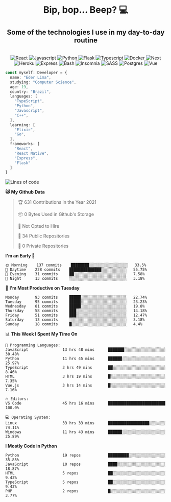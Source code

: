 <h1 align="center">Bip, bop... Beep? 💻</h1>

<div align="center">
  <h2>Some of the technologies I use in my day-to-day routine</h2>
  <br />
  <img
    src="https://img.shields.io/badge/react-202020?style=for-the-badge&logo=react&logoColor=61dAFB"
    alt="React"
  />
  <img
    src="https://img.shields.io/badge/Javascript-F7DF1E?style=for-the-badge&logo=javascript&logoColor=black"
    alt="Javascript"
  />
  <img
    src="https://img.shields.io/badge/Python-3776AB?style=for-the-badge&logo=python&logoColor=white"
    alt="Python"
  />
  <img
    src="https://img.shields.io/badge/Flask-202020?style=for-the-badge&logo=flask&logoColor=white"
    alt="Flask"
  />
  <img
    src="https://img.shields.io/badge/Typescript-3776AB?style=for-the-badge&logo=typescript&logoColor=white"
    alt="Typescript"
  />
  <img
    src="https://img.shields.io/badge/Docker-2496ED?style=for-the-badge&logo=docker&logoColor=white"
    alt="Docker"
  />
  <img
    src="https://img.shields.io/badge/Next-202020?style=for-the-badge&logo=next.js&logoColor=white"
    alt="Next"
  />
  <img
    src="https://img.shields.io/badge/Heroku-430098?style=for-the-badge&logo=heroku&logoColor=white"
    alt="Heroku"
  />
  <img
    src="https://img.shields.io/badge/express-202020?style=for-the-badge&logo=express&logoColor=white"
    alt="Express"
  />
  <img
    src="https://img.shields.io/badge/Shell-4Eaa25?style=for-the-badge&logo=gnu-bash&logoColor=white"
    alt="Bash"
  />
  <img
    src="https://img.shields.io/badge/Insomnia-5849BE?style=for-the-badge&logo=insomnia&logoColor=white"
    alt="Insomnia"
  />
  <img
    src="https://img.shields.io/badge/SASS-202020?style=for-the-badge&logo=sass&logoColor=cc6699"
    alt="SASS"
  />
  <img
    src="https://img.shields.io/badge/Postgres-336791?style=for-the-badge&logo=postgresql&logoColor=white"
    alt="Postgres"
  />
  <img
    src="https://img.shields.io/badge/vue_js-4fc08d?style=for-the-badge&logo=vue.js&logoColor=fff"
    alt="Vue"
  >
  <br />
</div>

```Typescript
const myself: Developer = {
  name: "Eder Lima",
  studying: "Computer Science",
  age: 19,
  country: "Brazil",
  languages: [
    "TypeScript",
    "Python",
    "Javascript",
    "C++",
  ],
  learning: [
    "Elixir",
    "Go",
  ],
  frameworks: [
    "React",
    "React Native",
    "Express",
    "Flask"
  ]
}

```

<!--START_SECTION:waka-->
![Lines of code](https://img.shields.io/badge/From%20Hello%20World%20I%27ve%20Written-107560%20lines%20of%20code-blue)

**🐱 My Github Data** 

> 🏆 631 Contributions in the Year 2021
 > 
> 📦 0 Bytes Used in Github's Storage 
 > 
> 🚫 Not Opted to Hire
 > 
> 📜 34 Public Repositories 
 > 
> 🔑 0 Private Repositories  
 > 
**I'm an Early 🐤** 

```text
🌞 Morning    137 commits    ████████░░░░░░░░░░░░░░░░░   33.5% 
🌆 Daytime    228 commits    ██████████████░░░░░░░░░░░   55.75% 
🌃 Evening    31 commits     ██░░░░░░░░░░░░░░░░░░░░░░░   7.58% 
🌙 Night      13 commits     ░░░░░░░░░░░░░░░░░░░░░░░░░   3.18%

```
📅 **I'm Most Productive on Tuesday** 

```text
Monday       93 commits     █████░░░░░░░░░░░░░░░░░░░░   22.74% 
Tuesday      95 commits     █████░░░░░░░░░░░░░░░░░░░░   23.23% 
Wednesday    81 commits     █████░░░░░░░░░░░░░░░░░░░░   19.8% 
Thursday     58 commits     ███░░░░░░░░░░░░░░░░░░░░░░   14.18% 
Friday       51 commits     ███░░░░░░░░░░░░░░░░░░░░░░   12.47% 
Saturday     13 commits     ░░░░░░░░░░░░░░░░░░░░░░░░░   3.18% 
Sunday       18 commits     █░░░░░░░░░░░░░░░░░░░░░░░░   4.4%

```


📊 **This Week I Spent My Time On** 

```text
💬 Programming Languages: 
JavaScript               13 hrs 48 mins      ███████░░░░░░░░░░░░░░░░░░   30.48% 
Python                   11 hrs 45 mins      ██████░░░░░░░░░░░░░░░░░░░   25.97% 
TypeScript               3 hrs 49 mins       ██░░░░░░░░░░░░░░░░░░░░░░░   8.46% 
HTML                     3 hrs 19 mins       █░░░░░░░░░░░░░░░░░░░░░░░░   7.35% 
Vue.js                   3 hrs 14 mins       █░░░░░░░░░░░░░░░░░░░░░░░░   7.16%

🔥 Editors: 
VS Code                  45 hrs 16 mins      █████████████████████████   100.0%

💻 Operating System: 
Linux                    33 hrs 33 mins      ██████████████████░░░░░░░   74.11% 
Windows                  11 hrs 43 mins      ██████░░░░░░░░░░░░░░░░░░░   25.89%

```

**I Mostly Code in Python** 

```text
Python                   19 repos            █████████░░░░░░░░░░░░░░░░   35.85% 
JavaScript               10 repos            ████░░░░░░░░░░░░░░░░░░░░░   18.87% 
HTML                     5 repos             ██░░░░░░░░░░░░░░░░░░░░░░░   9.43% 
TypeScript               5 repos             ██░░░░░░░░░░░░░░░░░░░░░░░   9.43% 
PHP                      2 repos             █░░░░░░░░░░░░░░░░░░░░░░░░   3.77%

```



<!--END_SECTION:waka-->
